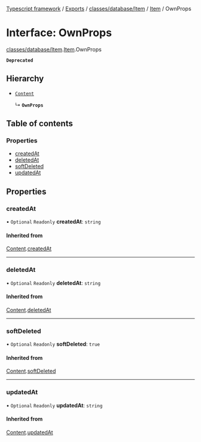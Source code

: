 [Typescript framework](../index.md) / [Exports](../modules.md) / [classes/database/Item](../modules/classes_database_Item.md) / [Item](../modules/classes_database_Item.Item.md) / OwnProps

# Interface: OwnProps

[classes/database/Item](../modules/classes_database_Item.md).[Item](../modules/classes_database_Item.Item.md).OwnProps

**`Deprecated`**

 

## Hierarchy

- [`Content`](classes_database_Item.Item.Content.md)

  ↳ **`OwnProps`**

## Table of contents

### Properties

- [createdAt](classes_database_Item.Item.OwnProps.md#createdat)
- [deletedAt](classes_database_Item.Item.OwnProps.md#deletedat)
- [softDeleted](classes_database_Item.Item.OwnProps.md#softdeleted)
- [updatedAt](classes_database_Item.Item.OwnProps.md#updatedat)

## Properties

### createdAt

• `Optional` `Readonly` **createdAt**: `string`

#### Inherited from

[Content](classes_database_Item.Item.Content.md).[createdAt](classes_database_Item.Item.Content.md#createdat)

___

### deletedAt

• `Optional` `Readonly` **deletedAt**: `string`

#### Inherited from

[Content](classes_database_Item.Item.Content.md).[deletedAt](classes_database_Item.Item.Content.md#deletedat)

___

### softDeleted

• `Optional` `Readonly` **softDeleted**: ``true``

#### Inherited from

[Content](classes_database_Item.Item.Content.md).[softDeleted](classes_database_Item.Item.Content.md#softdeleted)

___

### updatedAt

• `Optional` `Readonly` **updatedAt**: `string`

#### Inherited from

[Content](classes_database_Item.Item.Content.md).[updatedAt](classes_database_Item.Item.Content.md#updatedat)
